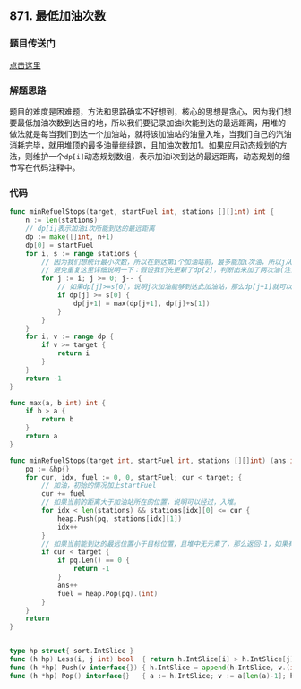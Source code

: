 ## 871. 最低加油次数

### 题目传送门

[点击这里](https://leetcode.cn/problems/minimum-number-of-refueling-stops/)

### 解题思路

题目的难度是困难题，方法和思路确实不好想到，核心的思想是贪心，因为我们想要最低加油次数到达目的地，所以我们要记录加油i次能到达的最远距离，用堆的做法就是每当我们到达一个加油站，就将该加油站的油量入堆，当我们自己的汽油消耗完毕，就用堆顶的最多油量继续跑，且加油次数加1。如果应用动态规划的方法，则维护一个`dp[i]`动态规划数组，表示加油i次到达的最远距离，动态规划的细节写在代码注释中。

### 代码

```go
func minRefuelStops(target, startFuel int, stations [][]int) int {
	n := len(stations)
	// dp[i]表示加油i次所能到达的最远距离
	dp := make([]int, n+1)
	dp[0] = startFuel
	for i, s := range stations {
		// 因为我们想统计最小次数，所以在到达第i个加油站前，最多能加i次油，所以j从i开始递减遍历，而且避免重复使用s[1]加油多次。
		// 避免重复这里详细说明一下：假设我们先更新了dp[2]，判断出来加了两次油(注意，这里确定不了在哪两个加油站加了油)能走的最远距离，然后在此加油站要加油作为加了三次的结果，也就是更新了dp[3]，那么假设i>3，j在遍历到比如4的时候，那么dp[4]要判断和dp[3]+s[i]的结果，但是刚才的dp[3]已经把此加油站的油加过了，算进去了，如果这时也满足条件的话，就又利用了一次s[i]，造成重复。
		for j := i; j >= 0; j-- {
			// 如果dp[j]>=s[0]，说明j次加油能够到达此加油站，那么dp[j+1]就可以在dp[j]的基础上加满油
			if dp[j] >= s[0] {
				dp[j+1] = max(dp[j+1], dp[j]+s[1])
			}
		}
	}
	for i, v := range dp {
		if v >= target {
			return i
		}
	}
	return -1
}

func max(a, b int) int {
	if b > a {
		return b
	}
	return a
}
```

```go
func minRefuelStops(target int, startFuel int, stations [][]int) (ans int) {
    pq := &hp{}
    for cur, idx, fuel := 0, 0, startFuel; cur < target; {
        // 加油，初始的情况加上startFuel
        cur += fuel
        // 如果当前的距离大于加油站所在的位置，说明可以经过，入堆。
        for idx < len(stations) && stations[idx][0] <= cur {
            heap.Push(pq, stations[idx][1])
            idx++
        }
        // 如果当前能到达的最远位置小于目标位置，且堆中无元素了，那么返回-1，如果有的话则加一次最多的油
        if cur < target {
            if pq.Len() == 0 {
                return -1
            }
            ans++
            fuel = heap.Pop(pq).(int)
        }
    }
    return
}


type hp struct{ sort.IntSlice }
func (h hp) Less(i, j int) bool  { return h.IntSlice[i] > h.IntSlice[j] }
func (h *hp) Push(v interface{}) { h.IntSlice = append(h.IntSlice, v.(int)) }
func (h *hp) Pop() interface{}   { a := h.IntSlice; v := a[len(a)-1]; h.IntSlice = a[:len(a)-1]; return v }
```